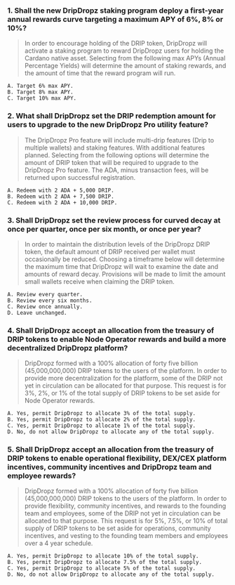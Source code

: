 ### 1. Shall the new DripDropz staking program deploy a first-year annual rewards curve targeting a maximum APY of 6%, 8% or 10%?

> In order to encourage holding of the DRIP token, DripDropz will activate a staking program to reward DripDropz users for holding the Cardano native asset. Selecting from the following max APYs (Annual Percentage Yields) will determine the amount of staking rewards, and the amount of time that the reward program will run.

```
A. Target 6% max APY.
B. Target 8% max APY.
C. Target 10% max APY.
```

### 2. What shall DripDropz set the DRIP redemption amount for users to upgrade to the new DripDropz Pro utility feature?

> The DripDropz Pro feature will include multi-drip features (Drip to multiple wallets) and staking features. With additional features planned. Selecting from the following options will determine the amount of DRIP token that will be required to upgrade to the DripDropz Pro feature. The ADA, minus transaction fees, will be returned upon successful registration.

```
A. Redeem with 2 ADA + 5,000 DRIP.
B. Redeem with 2 ADA + 7,500 DRIP.
C. Redeem with 2 ADA + 10,000 DRIP.
```

### 3. Shall DripDropz set the review process for curved decay at once per quarter, once per six month, or once per year?

> In order to maintain the distribution levels of the DripDropz DRIP token, the default amount of DRIP received per wallet must occasionally be reduced. Choosing a timeframe below will determine the maximum time that DripDropz will wait to examine the date and amounts of reward decay. Provisions will be made to limit the amount small wallets receive when claiming the DRIP token.

```
A. Review every quarter.
B. Review every six months.
C. Review once annually.
D. Leave unchanged.
```

### 4. Shall DripDropz accept an allocation from the treasury of DRIP tokens to enable Node Operator rewards and build a more decentralized DripDropz platform?

> DripDropz formed with a 100% allocation of forty five billion (45,000,000,000) DRIP tokens to the users of the platform. In order to provide more decentralization for the platform, some of the DRIP not yet in circulation can be allocated for that purpose. This request is for 3%, 2%, or 1% of the total supply of DRIP tokens to be set aside for Node Operator rewards.

```
A. Yes, permit DripDropz to allocate 3% of the total supply.
B. Yes, permit DripDropz to allocate 2% of the total supply.
C. Yes, permit DripDropz to allocate 1% of the total supply.
D. No, do not allow DripDropz to allocate any of the total supply.
```

### 5. Shall DripDropz accept an allocation from the treasury of DRIP tokens to enable operational flexibility, DEX/CEX platform incentives, community incentives and DripDropz team and employee rewards?

> DripDropz formed with a 100% allocation of forty five billion (45,000,000,000) DRIP tokens to the users of the platform. In order to provide flexibility, community incentives, and rewards to the founding team and employees, some of the DRIP not yet in circulation can be allocated to that purpose. This request is for 5%, 7.5%, or 10% of total supply of DRIP tokens to be set aside for operations, community incentives, and vesting to the founding team members and employees over a 4 year schedule.

```
A. Yes, permit DripDropz to allocate 10% of the total supply.
B. Yes, permit DripDropz to allocate 7.5% of the total supply.
C. Yes, permit DripDropz to allocate 5% of the total supply.
D. No, do not allow DripDropz to allocate any of the total supply.
```
